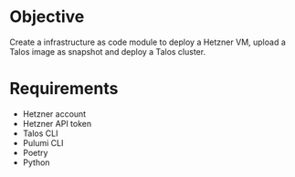 # Objective
Create a infrastructure as code module to deploy a Hetzner VM, upload a Talos image as snapshot and deploy a Talos cluster.
# Requirements
- Hetzner account
- Hetzner API token
- Talos CLI
- Pulumi CLI
- Poetry
- Python
